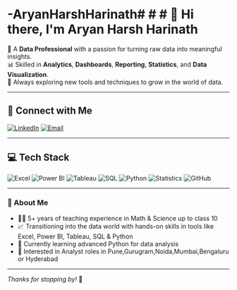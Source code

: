 # -AryanHarshHarinath# # # 👋 Hi there, I'm Aryan Harsh Harinath

🎯 A **Data Professional** with a passion for turning raw data into meaningful insights.  
📊 Skilled in **Analytics**, **Dashboards**, **Reporting**, **Statistics**, and **Data Visualization**.  
🚀 Always exploring new tools and techniques to grow in the world of data.

---

## 🔗 Connect with Me

[![LinkedIn](https://img.shields.io/badge/LinkedIn-blue?logo=linkedin&logoColor=white)](https://www.linkedin.com/in/aryan-harsh)
[![Email](https://img.shields.io/badge/Gmail-red?logo=gmail&logoColor=white)](mailto:harsharyan087@gmail.com)

---

## 💻 Tech Stack

![Excel](https://img.shields.io/badge/Excel-217346?style=for-the-badge&logo=microsoft-excel&logoColor=white)
![Power BI](https://img.shields.io/badge/PowerBI-F2C811?style=for-the-badge&logo=powerbi&logoColor=black)
![Tableau](https://img.shields.io/badge/Tableau-E97627?style=for-the-badge&logo=tableau&logoColor=white)
![SQL](https://img.shields.io/badge/SQL-4479A1?style=for-the-badge&logo=postgresql&logoColor=white)
![Python](https://img.shields.io/badge/Python-3776AB?style=for-the-badge&logo=python&logoColor=white)
![Statistics](https://img.shields.io/badge/Statistics-grey?style=for-the-badge&logoColor=white)
![GitHub](https://img.shields.io/badge/GitHub-181717?style=for-the-badge&logo=github&logoColor=white)

---

### 📌 About Me

- 👨‍🏫 5+ years of teaching experience in Math & Science up to class 10  
- 📈 Transitioning into the data world with hands-on skills in tools like Excel, Power BI, Tableau, SQL & Python  
- 🌱 Currently learning advanced Python for data analysis  
- 🎯 Interested in Analyst roles in Pune,Gurugram,Noida,Mumbai,Bengaluru or Hyderabad

---

_Thanks for stopping by!_ 🌟




